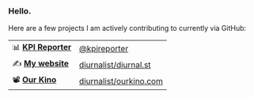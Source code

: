 ### Hello.

Here are a few projects I am actively contributing to currently via GitHub:

|                                                       |                                                                     |
|:----------------------------------------------------- | ------------------------------------------------------------------- |
| 📊 **[KPI Reporter](https://kpireporter.com)**        | [@kpireporter](https://github.com/kpireporter)                      |               
| ✍️ **[My website](https://diurnal.st)**               | [diurnalist/diurnal.st](https://github.com/diurnalist/diurnal.st)   |
| 📽️ **[Our Kino](https://ourkino.com)**                | [diurnalist/ourkino.com](https://github.com/diurnalist/ourkino.com) |
